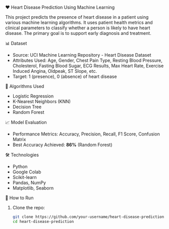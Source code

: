 ❤️ Heart Disease Prediction Using Machine Learning

This project predicts the presence of heart disease in a patient using various machine learning algorithms. It uses patient health metrics and clinical parameters to classify whether a person is likely to have heart disease. The primary goal is to support early diagnosis and treatment.

📊 Dataset

- Source: UCI Machine Learning Repository - Heart Disease Dataset
- Attributes Used: Age, Gender, Chest Pain Type, Resting Blood Pressure, Cholesterol, Fasting Blood Sugar, ECG Results, Max Heart Rate, Exercise Induced Angina, Oldpeak, ST Slope, etc.
- Target: 1 (presence), 0 (absence) of heart disease

🧠 Algorithms Used

- Logistic Regression
- K-Nearest Neighbors (KNN)
- Decision Tree
- Random Forest

📈 Model Evaluation

- Performance Metrics: Accuracy, Precision, Recall, F1 Score, Confusion Matrix
- Best Accuracy Achieved: **86%** (Random Forest)

🛠️ Technologies

- Python
- Google Colab
- Scikit-learn
- Pandas, NumPy
- Matplotlib, Seaborn

📌 How to Run

1. Clone the repo:
   ```bash
   git clone https://github.com/your-username/heart-disease-prediction.git
   cd heart-disease-prediction

